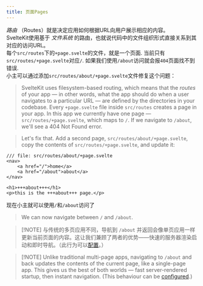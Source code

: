 ```yaml
---
title: 页面Pages
---
```


_路由_ （Routes）就是决定应用如何根据URL向用户展示相应的内容。   
SvelteKit使用基于 _文件系统_ 的路由，也就说代码中的文件组织形式直接关系到其对应的访问URL。   
每个`src/routes`下的`+page.svelte`的文件，就是一个页面. 当前只有`src/routes/+page.svelte`对应`/`. 如果我们使用`/about`访问就会报`404`页面找不到错误.   
小主可以通过添加`src/routes/about/+page.svelte`文件修复这个问题：    
> SvelteKit uses filesystem-based routing, which means that the _routes_ of your app — in other words, what the app should do when a user navigates to a particular URL — are defined by the directories in your codebase.
> Every `+page.svelte` file inside `src/routes` creates a page in your app. In this app we currently have one page — `src/routes/+page.svelte`, which maps to `/`. If we navigate to `/about`, we'll see a 404 Not Found error.

> Let's fix that. Add a second page, `src/routes/about/+page.svelte`, copy the contents of `src/routes/+page.svelte`, and update it:

```svelte
/// file: src/routes/about/+page.svelte
<nav>
	<a href="/">home</a>
	<a href="/about">about</a>
</nav>

<h1>+++about+++</h1>
<p>this is the +++about+++ page.</p>
```

现在小主就可以使用`/`和`/about`访问了
> We can now navigate between `/` and `/about`.

> [!NOTE] 与传统的多页应用不同，导航到 `/about` 并返回会像单页应用一样更新当前页面的内容。这让我们兼顾了两者的优势——快速的服务器渲染启动和即时导航。（此行为可以[配置](/docs/kit/page-options)。）

> [!NOTE] Unlike traditional multi-page apps, navigating to `/about` and back updates the contents of the current page, like a single-page app. This gives us the best of both worlds — fast server-rendered startup, then instant navigation. (This behaviour can be [configured](/docs/kit/page-options).)
